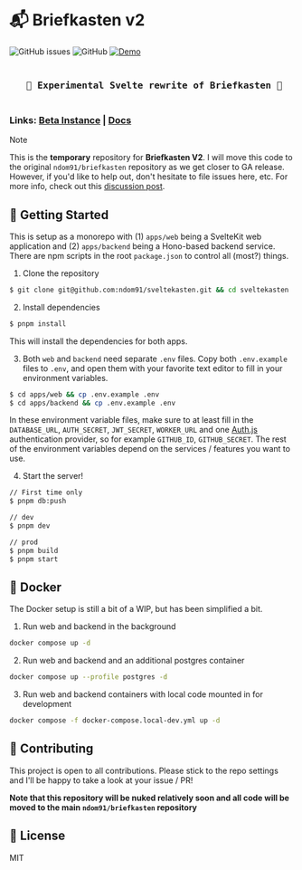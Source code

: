 # 📬 Briefkasten v2

![GitHub issues](https://img.shields.io/github/issues/ndom91/sveltekasten?style=for-the-badge&labelColor=black&color=black)
![GitHub](https://img.shields.io/github/license/ndom91/sveltekasten?style=for-the-badge&labelColor=black&color=black)
[![Demo](https://img.shields.io/badge/demo-click%20here-brightgreen?style=for-the-badge&labelColor=black&color=black)](https://dev.briefkastenhq.com)

<h3 align="center"> <pre>  <br>   🚧 Experimental Svelte rewrite of Briefkasten 🚧   <br>  </pre> </h3>

### Links: [Beta Instance](https://dev.briefkastenhq.com) | [Docs](https://docs.briefkastenhq.com)
> [!NOTE]
> This is the **temporary** repository for **Briefkasten V2**. I will move this code to the original `ndom91/briefkasten` repository as we get closer to GA release. However, if you'd like to help out, don't hesitate to file issues here, etc. For more info, check out this [discussion post](https://github.com/ndom91/briefkasten/discussions/65).


## 🚀 Getting Started

This is setup as a monorepo with (1) `apps/web` being a SvelteKit web application and (2) `apps/backend` being a Hono-based backend service. There are npm scripts in the root `package.json` to control all (most?) things.

1. Clone the repository

```sh
$ git clone git@github.com:ndom91/sveltekasten.git && cd sveltekasten
```

2. Install dependencies

```sh
$ pnpm install
```

This will install the dependencies for both apps.

3. Both `web` and `backend` need separate `.env` files. Copy both `.env.example` files to `.env`, and open them with your favorite text editor to fill in your environment variables.

```sh
$ cd apps/web && cp .env.example .env
$ cd apps/backend && cp .env.example .env
```

In these environment variable files, make sure to at least fill in the `DATABASE_URL`, `AUTH_SECRET`, `JWT_SECRET`, `WORKER_URL` and one [Auth.js](https://authjs.dev) authentication provider, so for example `GITHUB_ID`, `GITHUB_SECRET`. The rest of the environment variables depend on the services / features you want to use.

4. Start the server!

```sh
// First time only
$ pnpm db:push

// dev
$ pnpm dev

// prod
$ pnpm build
$ pnpm start
```

## 🐋 Docker

The Docker setup is still a bit of a WIP, but has been simplified a bit.

1. Run web and backend in the background

```sh
docker compose up -d
```

2. Run web and backend and an additional postgres container

```sh
docker compose up --profile postgres -d
```

3. Run web and backend containers with local code mounted in for development

```sh
docker compose -f docker-compose.local-dev.yml up -d
```

## 👷 Contributing

This project is open to all contributions. Please stick to the repo settings and I'll be happy to take a look at your issue / PR!

**Note that this repository will be nuked relatively soon and all code will be moved to the main `ndom91/briefkasten` repository**

## 📝 License

MIT

